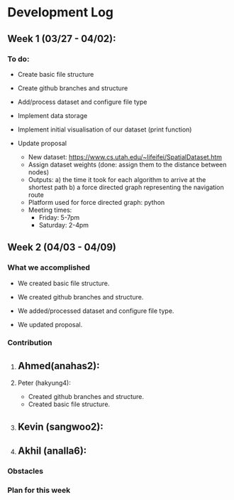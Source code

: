 # Development Log

## Week 1 (03/27 - 04/02):
### To do:
- Create basic file structure

- Create github branches and structure

- Add/process dataset and configure file type

- Implement data storage
- Implement initial visualisation of our dataset (print function)

- Update proposal
    - New dataset: https://www.cs.utah.edu/~lifeifei/SpatialDataset.htm
    - Assign dataset weights (done: assign them to the distance between nodes)
    - Outputs: 
        a) the time it took for each algorithm to arrive at the shortest path
        b) a force directed graph representing the navigation route
    - Platform used for force directed graph: python
    - Meeting times:
      - Friday:   5-7pm
      - Saturday: 2-4pm

## Week 2 (04/03 - 04/09)
### What we accomplished

- We created basic file structure.

- We created github branches and structure.

- We added/processed dataset and configure file type.

- We updated proposal.

### Contribution

1. Ahmed(anahas2):
    -

2. Peter (hakyung4): 
    - Created github branches and structure.
    - Created basic file structure.

3. Kevin (sangwoo2):
    - 

4. Akhil (analla6):
    -

### Obstacles


### Plan for this week

